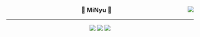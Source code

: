 
<!-- https://velog.io/@seondal/Github-Readme-%EA%BE%B8%EB%AF%B8%EA%B8%B0-%EC%B4%9D%EC%A0%95%EB%A6%AC#%EC%99%84%EC%84%B1 -->

<div align="center">
  
  <img align="right" src="https://github-readme-stats.vercel.app/api/top-langs/?username=devYuMinKim&theme=dracula&exclude_repo=Computer-Science-Engineering&layout=compact&langs_count=10"/>
  
  ### 🐣 MiNyu 🐥 
  
  ---
  
  <a href="https://github.com/devYuMinKim"><img src="https://hits.seeyoufarm.com/api/count/incr/badge.svg?url=https%3A%2F%2Fgithub.com%2FdevYuMinKim&count_bg=%23000000&title_bg=%23000000&icon=github.svg&icon_color=%23E7E7E7&title=GitHub&edge_flat=false)"/></a> <a href="https://solved.ac/gimyumin40"><img src="http://mazassumnida.wtf/api/mini/generate_badge?boj=gimyumin40"/></a>
  <a href="[https://devYuMinKim.github.io]"><img src="https://img.shields.io/badge/minyu.log-3DDC84?style=flat-square&logo=Github&logoColor=white"/></a>
<!--   <a href="https://suave-lilac-075.notion.site/Dalchive-ec0bc59746804968a085c2cf46151c80"><img src="https://img.shields.io/badge/Dalchive-ffffff?style=flat-square&logo=notion&logoColor=black"/></a> -->
<!--   <a href="https://devYuMinKim.github.io"><img src="https://img.shields.io/badge/devYuMinKim-E5511E?style=flat-square&logo=Blogger&logoColor=white"/></a>  -->

  <br>
 
</div>
